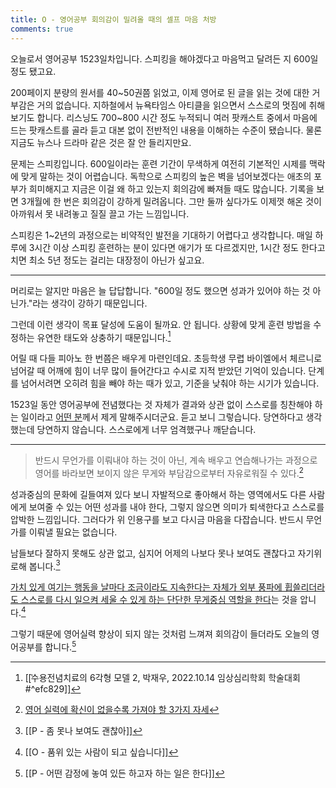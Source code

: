 ```yaml
---
title: O - 영어공부 회의감이 밀려올 때의 셀프 마음 처방
comments: true
---
```


오늘로서 영어공부 1523일차입니다. 스피킹을 해야겠다고 마음먹고 달려든 지 600일 정도 됐고요. 

200페이지 분량의 원서를 40~50권쯤 읽었고, 이제 영어로 된 글을 읽는 것에 대한 거부감은 거의 없습니다. 지하철에서 뉴욕타임스 아티클을 읽으면서 스스로의 멋짐에 취해보기도 합니다. 리스닝도 700~800 시간 정도 누적되니 여러 팟캐스트 중에서 마음에 드는 팟캐스트를 골라 듣고 대본 없이 전반적인 내용을 이해하는 수준이 됐습니다. 물론 지금도 뉴스나 드라마 같은 것은 잘 안 들리지만요. 

문제는 스피킹입니다. 600일이라는 훈련 기간이 무색하게 여전히 기본적인 시제를 맥락에 맞게 말하는 것이 어렵습니다. 독학으로 스피킹의 높은 벽을 넘어보겠다는 애초의 포부가 희미해지고 지금은 이걸 왜 하고 있는지 회의감에 빠져들 때도 많습니다. 기록을 보면 3개월에 한 번은 회의감이 강하게 밀려옵니다. 그만 둘까 싶다가도 이제껏 해온 것이 아까워서 못 내려놓고 질질 끌고 가는 느낌입니다.

스피킹은 1~2년의 과정으로는 비약적인 발전을 기대하기 어렵다고 생각합니다. 매일 하루에 3시간 이상 스피킹 훈련하는 분이 있다면 애기가 또 다르겠지만, 1시간 정도 한다고 치면 최소 5년 정도는 걸리는 대장정이 아닌가 싶고요.

---

머리로는 알지만 마음은 늘 답답합니다. "600일 정도 했으면 성과가 있어야 하는 것 아닌가."라는 생각이 강하기 때문입니다. 

그런데 이런 생각이 목표 달성에 도움이 될까요. 안 됩니다. 상황에 맞게 훈련 방법을 수정하는 유연한 태도와 상충하기 때문입니다.[^1]

어릴 때 다들 피아노 한 번쯤은 배우게 마련인데요. 초등학생 무렵 바이엘에서 체르니로 넘어갈 때 어깨에 힘이 너무 많이 들어간다고 수시로 지적 받았던 기억이 있습니다. 단계를 넘어서려면 오히려 힘을 빼야 하는 때가 있고, 기준을 낮춰야 하는 시기가 있습니다. 

1523일 동안 영어공부에 전념했다는 것 자체가 결과와 상관 없이 스스로를 칭찬해야 하는 일이라고 [어떤 분](https://secondbrain.analysisman.com/1_WRITE/1_Publish/Start+here)께서 제게 말해주시더군요. 듣고 보니 그렇습니다. 당연하다고 생각했는데 당연하지 않습니다. 스스로에게 너무 엄격했구나 깨닫습니다.

---

>반드시 무언가를 이뤄내야 하는 것이 아닌, 계속 배우고 연습해나가는 과정으로 영어를 바라보면 보이지 않은 무게와 부담감으로부터 자유로워질 수 있다.[^2]

성과중심의 문화에 길들여져 있다 보니 자발적으로 좋아해서 하는 영역에서도 다른 사람에게 보여줄 수 있는 어떤 성과를 내야 한다, 그렇지 않으면 의미가 퇴색한다고 스스로를 압박한 느낌입니다. 그러다가 위 인용구를 보고 다시금 마음을 다잡습니다. 반드시 무언가를 이뤄낼 필요는 없습니다.

남들보다 잘하지 못해도 상관 없고, 심지어 어제의 나보다 못나 보여도 괜찮다고 자기위로해 봅니다.[^3] 

<u>가치 있게 여기는 행동을 날마다 조금이라도 지속한다는 자체가 외부 풍파에 휩쓸리더라도 스스로를 다시 일으켜 세울 수 있게 하는 단단한 무게중심 역할을 한다</u>는 것을 압니다.[^4]

그렇기 때문에 영어실력 향상이 되지 않는 것처럼 느껴져 회의감이 들더라도 오늘의 영어공부를 합니다.[^5] 



[^1]: [[ܶ수용전념치료의 6각형 모델 2, 박재우, 2022.10.14 임상심리학회 학술대회#^efc829]]
[^2]: [영어 실력에 확신이 없을수록 가져야 할 3가지 자세](https://brunch.co.kr/@coachchris/167)
[^3]: [[P - 좀 못나 보여도 괜찮아]]
[^4]: [[O - 품위 있는 사람이 되고 싶습니다]]
[^5]: [[P - 어떤 감정에 놓여 있든 하고자 하는 일은 한다]]